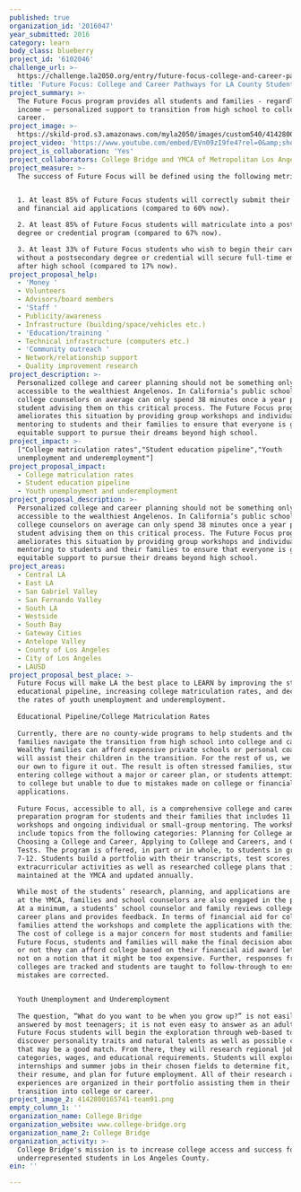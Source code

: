 ```yaml
---
published: true
organization_id: '2016047'
year_submitted: 2016
category: learn
body_class: blueberry
project_id: '6102046'
challenge_url: >-
  https://challenge.la2050.org/entry/future-focus-college-and-career-pathways-for-la-county-students
title: 'Future Focus: College and Career Pathways for LA County Students'
project_summary: >-
  The Future Focus program provides all students and families - regardless of
  income – personalized support to transition from high school to college and
  career.
project_image: >-
  https://skild-prod.s3.amazonaws.com/myla2050/images/custom540/4142800165741-team91.png
project_video: 'https://www.youtube.com/embed/EVn09zI9fe4?rel=0&amp;showinfo=0'
project_is_collaboration: 'Yes'
project_collaborators: College Bridge and YMCA of Metropolitan Los Angeles
project_measure: >-
  The success of Future Focus will be defined using the following metrics:


  1. At least 85% of Future Focus students will correctly submit their college
  and financial aid applications (compared to 60% now).

  2. At least 85% of Future Focus students will matriculate into a postsecondary
  degree or credential program (compared to 67% now).

  3. At least 33% of Future Focus students who wish to begin their careers
  without a postsecondary degree or credential will secure full-time employment
  after high school (compared to 17% now).
project_proposal_help:
  - 'Money '
  - Volunteers
  - Advisors/board members
  - 'Staff '
  - Publicity/awareness
  - Infrastructure (building/space/vehicles etc.)
  - 'Education/training '
  - Technical infrastructure (computers etc.)
  - 'Community outreach '
  - Network/relationship support
  - Quality improvement research
project_description: >-
  Personalized college and career planning should not be something only
  accessible to the wealthiest Angelenos. In California’s public schools,
  college counselors on average can only spend 38 minutes once a year per
  student advising them on this critical process. The Future Focus program
  ameliorates this situation by providing group workshops and individual
  mentoring to students and their families to ensure that everyone is given
  equitable support to pursue their dreams beyond high school.
project_impact: >-
  ["College matriculation rates","Student education pipeline","Youth
  unemployment and underemployment"]
project_proposal_impact:
  - College matriculation rates
  - Student education pipeline
  - Youth unemployment and underemployment
project_proposal_description: >-
  Personalized college and career planning should not be something only
  accessible to the wealthiest Angelenos. In California’s public schools,
  college counselors on average can only spend 38 minutes once a year per
  student advising them on this critical process. The Future Focus program
  ameliorates this situation by providing group workshops and individual
  mentoring to students and their families to ensure that everyone is given
  equitable support to pursue their dreams beyond high school.
project_areas:
  - Central LA
  - East LA
  - San Gabriel Valley
  - San Fernando Valley
  - South LA
  - Westside
  - South Bay
  - Gateway Cities
  - Antelope Valley
  - County of Los Angeles
  - City of Los Angeles
  - LAUSD
project_proposal_best_place: >-
  Future Focus will make LA the best place to LEARN by improving the student
  educational pipeline, increasing college matriculation rates, and decreasing
  the rates of youth unemployment and underemployment.
   
  Educational Pipeline/College Matriculation Rates
   
  Currently, there are no county-wide programs to help students and their
  families navigate the transition from high school into college and career.
  Wealthy families can afford expensive private schools or personal coaches who
  will assist their children in the transition. For the rest of us, we are on
  our own to figure it out. The result is often stressed families, students
  entering college without a major or career plan, or students attempting to go
  to college but unable to due to mistakes made on college or financial aid
  applications.
   
  Future Focus, accessible to all, is a comprehensive college and career
  preparation program for students and their families that includes 11 group
  workshops and ongoing individual or small-group mentoring. The workshops
  include topics from the following categories: Planning for College and Career,
  Choosing a College and Career, Applying to College and Careers, and College
  Tests. The program is offered, in part or in whole, to students in grades
  7-12. Students build a portfolio with their transcripts, test scores,
  extracurricular activities as well as researched college plans that is
  maintained at the YMCA and updated annually.
   
  While most of the students’ research, planning, and applications are completed
  at the YMCA, families and school counselors are also engaged in the process.
  At a minimum, a students’ school counselor and family reviews college and
  career plans and provides feedback. In terms of financial aid for college,
  families attend the workshops and complete the applications with their child.
  The cost of college is a major concern for most students and families. Through
  Future Focus, students and families will make the final decision about whether
  or not they can afford college based on their financial aid award letters and
  not on a notion that it might be too expensive. Further, responses from the
  colleges are tracked and students are taught to follow-through to ensure all
  mistakes are corrected.


  Youth Unemployment and Underemployment
   
  The question, “What do you want to be when you grow up?” is not easily
  answered by most teenagers; it is not even easy to answer as an adult. Through
  Future Focus students will begin the exploration through web-based tools to
  discover personality traits and natural talents as well as possible careers
  that may be a good match. From there, they will research regional job growth
  categories, wages, and educational requirements. Students will explore
  internships and summer jobs in their chosen fields to determine fit, build
  their resume, and plan for future employment. All of their research and
  experiences are organized in their portfolio assisting them in their
  transition into college or career.
project_image_2: 4142800165741-team91.png
empty_column_1: ''
organization_name: College Bridge
organization_website: www.college-bridge.org
organization_name_2: College Bridge
organization_activity: >-
  College Bridge's mission is to increase college access and success for
  underrepresented students in Los Angeles County.
ein: ''

---
```

